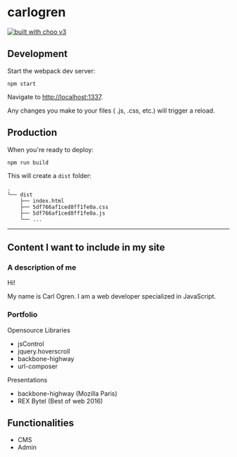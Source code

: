 
# carlogren

[![built with choo v3](https://img.shields.io/badge/built%20with%20choo-v3-ffc3e4.svg?style=flat-square)](https://github.com/yoshuawuyts/choo)

## Development

Start the webpack dev server:

    npm start

Navigate to <http://localhost:1337>.

Any changes you make to your files ( .js, .css, etc.) will trigger a reload.

## Production

When you're ready to deploy:

    npm run build

This will create a `dist` folder:

    .
    └── dist
        ├── index.html
        ├── 5df766af1ced8ff1fe0a.css
        ├── 5df766af1ced8ff1fe0a.js
        └── ...

----

## Content I want to include in my site

### A description of me

Hi!

My name is Carl Ogren. I am a web developer specialized in JavaScript.

### Portfolio

Opensource Libraries

* jsControl
* jquery.hoverscroll
* backbone-highway
* url-composer

Presentations

 * backbone-highway (Mozilla Paris)
 * REX Bytel (Best of web 2016)

## Functionalities

* CMS
* Admin
